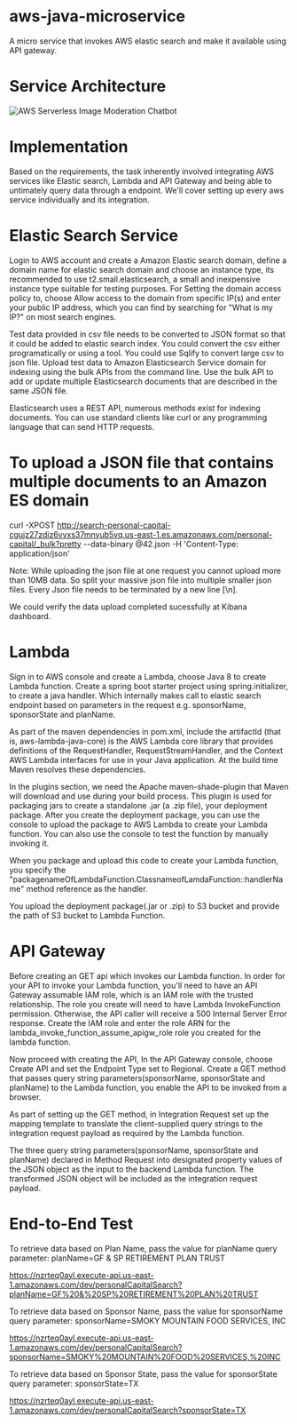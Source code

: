 # aws-java-microservice
A micro service that invokes AWS elastic search and make it available using API gateway.

# Service Architecture

![AWS Serverless Image Moderation Chatbot](https://user-images.githubusercontent.com/28723926/64492320-9eb91d00-d227-11e9-8ab4-6150f68699d3.jpeg)

# Implementation

Based on the requirements, the task inherently involved integrating AWS services like Elastic search, Lambda and API Gateway and being able to untimately query data through a endpoint.
We'll cover setting up every aws service individually and its integration.

# Elastic Search Service

Login to AWS account and create a Amazon Elastic search domain, define a domain name for elastic search domain and choose an instance type, its recommended to use t2.small.elasticsearch, a small and inexpensive instance type suitable for testing purposes.
For Setting the domain access policy to, choose Allow access to the domain from specific IP(s) and enter your public IP address, which you can find by searching for "What is my IP?" on most search engines.

Test data provided in csv file needs to be converted to JSON format so that it could be added to elastic search index. You could convert the csv either programatically or using a tool. You could use Sqlify to convert large csv to json file.
Upload test data to Amazon Elasticsearch Service domain for indexing using the bulk APIs from the command line.
Use the bulk API to add or update multiple Elasticsearch documents that are described in the same JSON file.

Elasticsearch uses a REST API, numerous methods exist for indexing documents. You can use standard clients like curl or any programming language that can send HTTP requests.

# To upload a JSON file that contains multiple documents to an Amazon ES domain

curl -XPOST http://search-personal-capital-cgujz27zdiz6vvxs37mnyub5vq.us-east-1.es.amazonaws.com/personal-capital/_bulk?pretty --data-binary @42.json -H 'Content-Type: application/json'

Note: While uploading the json file at one request you cannot upload more than 10MB data. So split your massive json file into multiple smaller json files. Every Json file needs to be terminated by a new line [\n].

We could verify the data upload completed sucessfully at Kibana dashboard.

# Lambda

Sign in to AWS console and create a Lambda, choose Java 8 to create Lambda function.
Create a spring boot starter project using spring.initializer, to create a java handler. 
Which internally makes call to elastic search endpoint based on parameters in the request e.g. sponsorName, sponsorState
and planName.

As part of the maven dependencies in pom.xml, include the artifactId (that is, aws-lambda-java-core) is the AWS Lambda core library that provides definitions of the RequestHandler, RequestStreamHandler, and the Context AWS Lambda interfaces for use in your Java application. At the build time Maven resolves these dependencies.

In the plugins section, we need the Apache maven-shade-plugin that Maven will download and use during your build process. This plugin is used for packaging jars to create a standalone .jar (a .zip file), your deployment package. 
After you create the deployment package, you can use the console to upload the package to AWS Lambda to create your Lambda function. You can also use the console to test the function by manually invoking it.

When you package and upload this code to create your Lambda function, you specify the "packagenameOfLambdaFunction.ClassnameofLamdaFunction::handlerName" method reference as the handler.

You upload the deployment package(.jar or .zip) to S3 bucket and provide the path of S3 bucket to Lambda Function.


# API Gateway

Before creating an GET api which invokes our Lambda function. In order for your API to invoke your Lambda function, you'll need to have an API Gateway assumable IAM role, which is an IAM role with the trusted relationship. 
The role you create will need to have Lambda InvokeFunction permission. Otherwise, the API caller will receive a 500 Internal Server Error response.
Create the IAM role and enter the role ARN for the lambda_invoke_function_assume_apigw_role role you created for the lambda function.

Now proceed with creating the API, In the API Gateway console, choose Create API and set the Endpoint Type set to Regional.
Create a GET method that passes query string parameters(sponsorName, sponsorState and planName) to the Lambda function, you enable the API to be invoked from a browser.

As part of setting up the GET method, in Integration Request set up the mapping template to translate the client-supplied query strings to the integration request payload as required by the Lambda function.

The three query string parameters(sponsorName, sponsorState and planName) declared in Method Request into designated property values of the JSON object as the input to the backend Lambda function. The transformed JSON object will be included as the integration request payload.

# End-to-End Test

To retrieve data based on Plan Name, pass the value for planName query parameter: planName=GF & SP RETIREMENT PLAN TRUST

https://nzrteq0ayl.execute-api.us-east-1.amazonaws.com/dev/personalCapitalSearch?planName=GF%20&%20SP%20RETIREMENT%20PLAN%20TRUST

To retrieve data based on Sponsor Name, pass the value for sponsorName query parameter: sponsorName=SMOKY MOUNTAIN FOOD SERVICES, INC

https://nzrteq0ayl.execute-api.us-east-1.amazonaws.com/dev/personalCapitalSearch?sponsorName=SMOKY%20MOUNTAIN%20FOOD%20SERVICES,%20INC

To retrieve data based on Sponsor State, pass the value for sponsorState query parameter: sponsorState=TX

https://nzrteq0ayl.execute-api.us-east-1.amazonaws.com/dev/personalCapitalSearch?sponsorState=TX
